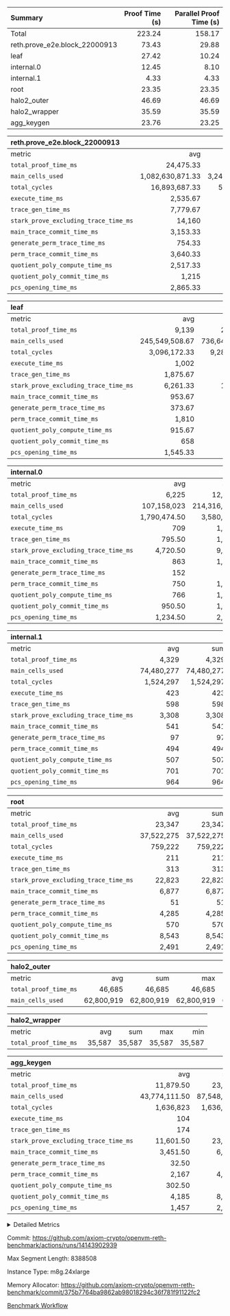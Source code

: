 | Summary | Proof Time (s) | Parallel Proof Time (s) |
|:---|---:|---:|
| Total |  223.24 |  158.17 |
| reth.prove_e2e.block_22000913 |  73.43 |  29.88 |
| leaf |  27.42 |  10.24 |
| internal.0 |  12.45 |  8.10 |
| internal.1 |  4.33 |  4.33 |
| root |  23.35 |  23.35 |
| halo2_outer |  46.69 |  46.69 |
| halo2_wrapper |  35.59 |  35.59 |
| agg_keygen |  23.76 |  23.25 |


| reth.prove_e2e.block_22000913 |||||
|:---|---:|---:|---:|---:|
|metric|avg|sum|max|min|
| `total_proof_time_ms ` |  24,475.33 |  73,426 |  29,882 |  15,229 |
| `main_cells_used     ` |  1,082,630,871.33 |  3,247,892,614 |  1,398,522,317 |  779,447,180 |
| `total_cycles        ` |  16,893,687.33 |  50,681,062 |  22,805,194 |  7,170,262 |
| `execute_time_ms     ` |  2,535.67 |  7,607 |  3,604 |  1,039 |
| `trace_gen_time_ms   ` |  7,779.67 |  23,339 |  9,655 |  4,166 |
| `stark_prove_excluding_trace_time_ms` |  14,160 |  42,480 |  17,400 |  10,024 |
| `main_trace_commit_time_ms` |  3,153.33 |  9,460 |  4,079 |  2,503 |
| `generate_perm_trace_time_ms` |  754.33 |  2,263 |  903 |  469 |
| `perm_trace_commit_time_ms` |  3,640.33 |  10,921 |  4,569 |  2,288 |
| `quotient_poly_compute_time_ms` |  2,517.33 |  7,552 |  3,117 |  2,037 |
| `quotient_poly_commit_time_ms` |  1,215 |  3,645 |  1,424 |  803 |
| `pcs_opening_time_ms ` |  2,865.33 |  8,596 |  3,392 |  1,912 |

| leaf |||||
|:---|---:|---:|---:|---:|
|metric|avg|sum|max|min|
| `total_proof_time_ms ` |  9,139 |  27,417 |  10,240 |  7,215 |
| `main_cells_used     ` |  245,549,508.67 |  736,648,526 |  278,242,849 |  192,552,340 |
| `total_cycles        ` |  3,096,172.33 |  9,288,517 |  3,458,797 |  2,560,940 |
| `execute_time_ms     ` |  1,002 |  3,006 |  1,107 |  830 |
| `trace_gen_time_ms   ` |  1,875.67 |  5,627 |  2,081 |  1,537 |
| `stark_prove_excluding_trace_time_ms` |  6,261.33 |  18,784 |  7,052 |  4,848 |
| `main_trace_commit_time_ms` |  953.67 |  2,861 |  1,067 |  755 |
| `generate_perm_trace_time_ms` |  373.67 |  1,121 |  410 |  314 |
| `perm_trace_commit_time_ms` |  1,810 |  5,430 |  2,044 |  1,372 |
| `quotient_poly_compute_time_ms` |  915.67 |  2,747 |  1,020 |  718 |
| `quotient_poly_commit_time_ms` |  658 |  1,974 |  736 |  508 |
| `pcs_opening_time_ms ` |  1,545.33 |  4,636 |  1,769 |  1,177 |

| internal.0 |||||
|:---|---:|---:|---:|---:|
|metric|avg|sum|max|min|
| `total_proof_time_ms ` |  6,225 |  12,450 |  8,104 |  4,346 |
| `main_cells_used     ` |  107,158,023 |  214,316,046 |  143,363,363 |  70,952,683 |
| `total_cycles        ` |  1,790,474.50 |  3,580,949 |  2,397,788 |  1,183,161 |
| `execute_time_ms     ` |  709 |  1,418 |  954 |  464 |
| `trace_gen_time_ms   ` |  795.50 |  1,591 |  1,036 |  555 |
| `stark_prove_excluding_trace_time_ms` |  4,720.50 |  9,441 |  6,114 |  3,327 |
| `main_trace_commit_time_ms` |  863 |  1,726 |  1,188 |  538 |
| `generate_perm_trace_time_ms` |  152 |  304 |  206 |  98 |
| `perm_trace_commit_time_ms` |  750 |  1,500 |  989 |  511 |
| `quotient_poly_compute_time_ms` |  766 |  1,532 |  1,016 |  516 |
| `quotient_poly_commit_time_ms` |  950.50 |  1,901 |  1,168 |  733 |
| `pcs_opening_time_ms ` |  1,234.50 |  2,469 |  1,543 |  926 |

| internal.1 |||||
|:---|---:|---:|---:|---:|
|metric|avg|sum|max|min|
| `total_proof_time_ms ` |  4,329 |  4,329 |  4,329 |  4,329 |
| `main_cells_used     ` |  74,480,277 |  74,480,277 |  74,480,277 |  74,480,277 |
| `total_cycles        ` |  1,524,297 |  1,524,297 |  1,524,297 |  1,524,297 |
| `execute_time_ms     ` |  423 |  423 |  423 |  423 |
| `trace_gen_time_ms   ` |  598 |  598 |  598 |  598 |
| `stark_prove_excluding_trace_time_ms` |  3,308 |  3,308 |  3,308 |  3,308 |
| `main_trace_commit_time_ms` |  541 |  541 |  541 |  541 |
| `generate_perm_trace_time_ms` |  97 |  97 |  97 |  97 |
| `perm_trace_commit_time_ms` |  494 |  494 |  494 |  494 |
| `quotient_poly_compute_time_ms` |  507 |  507 |  507 |  507 |
| `quotient_poly_commit_time_ms` |  701 |  701 |  701 |  701 |
| `pcs_opening_time_ms ` |  964 |  964 |  964 |  964 |

| root |||||
|:---|---:|---:|---:|---:|
|metric|avg|sum|max|min|
| `total_proof_time_ms ` |  23,347 |  23,347 |  23,347 |  23,347 |
| `main_cells_used     ` |  37,522,275 |  37,522,275 |  37,522,275 |  37,522,275 |
| `total_cycles        ` |  759,222 |  759,222 |  759,222 |  759,222 |
| `execute_time_ms     ` |  211 |  211 |  211 |  211 |
| `trace_gen_time_ms   ` |  313 |  313 |  313 |  313 |
| `stark_prove_excluding_trace_time_ms` |  22,823 |  22,823 |  22,823 |  22,823 |
| `main_trace_commit_time_ms` |  6,877 |  6,877 |  6,877 |  6,877 |
| `generate_perm_trace_time_ms` |  51 |  51 |  51 |  51 |
| `perm_trace_commit_time_ms` |  4,285 |  4,285 |  4,285 |  4,285 |
| `quotient_poly_compute_time_ms` |  570 |  570 |  570 |  570 |
| `quotient_poly_commit_time_ms` |  8,543 |  8,543 |  8,543 |  8,543 |
| `pcs_opening_time_ms ` |  2,491 |  2,491 |  2,491 |  2,491 |

| halo2_outer |||||
|:---|---:|---:|---:|---:|
|metric|avg|sum|max|min|
| `total_proof_time_ms ` |  46,685 |  46,685 |  46,685 |  46,685 |
| `main_cells_used     ` |  62,800,919 |  62,800,919 |  62,800,919 |  62,800,919 |

| halo2_wrapper |||||
|:---|---:|---:|---:|---:|
|metric|avg|sum|max|min|
| `total_proof_time_ms ` |  35,587 |  35,587 |  35,587 |  35,587 |

| agg_keygen |||||
|:---|---:|---:|---:|---:|
|metric|avg|sum|max|min|
| `total_proof_time_ms ` |  11,879.50 |  23,759 |  23,249 |  510 |
| `main_cells_used     ` |  43,774,111.50 |  87,548,223 |  86,882,307 |  665,916 |
| `total_cycles        ` |  1,636,823 |  1,636,823 |  1,636,823 |  1,636,823 |
| `execute_time_ms     ` |  104 |  208 |  208 |  0 |
| `trace_gen_time_ms   ` |  174 |  348 |  321 |  27 |
| `stark_prove_excluding_trace_time_ms` |  11,601.50 |  23,203 |  22,720 |  483 |
| `main_trace_commit_time_ms` |  3,451.50 |  6,903 |  6,847 |  56 |
| `generate_perm_trace_time_ms` |  32.50 |  65 |  52 |  13 |
| `perm_trace_commit_time_ms` |  2,167 |  4,334 |  4,274 |  60 |
| `quotient_poly_compute_time_ms` |  302.50 |  605 |  573 |  32 |
| `quotient_poly_commit_time_ms` |  4,185 |  8,370 |  8,301 |  69 |
| `pcs_opening_time_ms ` |  1,457 |  2,914 |  2,665 |  249 |



<details>
<summary>Detailed Metrics</summary>

| air_name | block_number | quotient_deg | interactions | constraints |
| --- | --- | --- | --- | --- |
| AccessAdapterAir<16> | 22000913 | 2 | 5 | 12 | 
| AccessAdapterAir<2> | 22000913 | 2 | 5 | 12 | 
| AccessAdapterAir<32> | 22000913 | 2 | 5 | 12 | 
| AccessAdapterAir<4> | 22000913 | 2 | 5 | 12 | 
| AccessAdapterAir<8> | 22000913 | 2 | 5 | 12 | 
| BitwiseOperationLookupAir<8> | 22000913 | 2 | 2 | 4 | 
| KeccakVmAir | 22000913 | 2 | 321 | 4,513 | 
| MemoryMerkleAir<8> | 22000913 | 2 | 4 | 39 | 
| PersistentBoundaryAir<8> | 22000913 | 2 | 3 | 7 | 
| PhantomAir | 22000913 | 2 | 3 | 5 | 
| Poseidon2PeripheryAir<BabyBearParameters>, 1> | 22000913 | 2 | 1 | 286 | 
| ProgramAir | 22000913 | 1 | 1 | 4 | 
| RangeTupleCheckerAir<2> | 22000913 | 1 | 1 | 4 | 
| Rv32HintStoreAir | 22000913 | 2 | 18 | 28 | 
| Sha256VmAir | 22000913 | 2 | 50 | 663 | 
| VariableRangeCheckerAir | 22000913 | 1 | 1 | 4 | 
| VmAirWrapper<Rv32BaseAluAdapterAir, BaseAluCoreAir<4, 8> | 22000913 | 2 | 20 | 37 | 
| VmAirWrapper<Rv32BaseAluAdapterAir, LessThanCoreAir<4, 8> | 22000913 | 2 | 18 | 40 | 
| VmAirWrapper<Rv32BaseAluAdapterAir, ShiftCoreAir<4, 8> | 22000913 | 2 | 24 | 91 | 
| VmAirWrapper<Rv32BranchAdapterAir, BranchEqualCoreAir<4> | 22000913 | 2 | 11 | 20 | 
| VmAirWrapper<Rv32BranchAdapterAir, BranchLessThanCoreAir<4, 8> | 22000913 | 2 | 13 | 35 | 
| VmAirWrapper<Rv32CondRdWriteAdapterAir, Rv32JalLuiCoreAir> | 22000913 | 2 | 10 | 18 | 
| VmAirWrapper<Rv32HeapAdapterAir<2, 32, 32>, BaseAluCoreAir<32, 8> | 22000913 | 2 | 61 | 126 | 
| VmAirWrapper<Rv32HeapAdapterAir<2, 32, 32>, LessThanCoreAir<32, 8> | 22000913 | 2 | 31 | 129 | 
| VmAirWrapper<Rv32HeapAdapterAir<2, 32, 32>, MultiplicationCoreAir<32, 8> | 22000913 | 2 | 61 | 57 | 
| VmAirWrapper<Rv32HeapAdapterAir<2, 32, 32>, ShiftCoreAir<32, 8> | 22000913 | 2 | 79 | 2,161 | 
| VmAirWrapper<Rv32HeapBranchAdapterAir<2, 32>, BranchEqualCoreAir<32> | 22000913 | 2 | 20 | 55 | 
| VmAirWrapper<Rv32HeapBranchAdapterAir<2, 32>, BranchLessThanCoreAir<32, 8> | 22000913 | 2 | 22 | 126 | 
| VmAirWrapper<Rv32IsEqualModAdapterAir<2, 1, 32, 32>, ModularIsEqualCoreAir<32, 4, 8> | 22000913 | 2 | 25 | 225 | 
| VmAirWrapper<Rv32IsEqualModAdapterAir<2, 3, 16, 48>, ModularIsEqualCoreAir<48, 4, 8> | 22000913 | 2 | 41 | 333 | 
| VmAirWrapper<Rv32JalrAdapterAir, Rv32JalrCoreAir> | 22000913 | 2 | 16 | 20 | 
| VmAirWrapper<Rv32LoadStoreAdapterAir, LoadSignExtendCoreAir<4, 8> | 22000913 | 2 | 18 | 33 | 
| VmAirWrapper<Rv32LoadStoreAdapterAir, LoadStoreCoreAir<4> | 22000913 | 2 | 17 | 40 | 
| VmAirWrapper<Rv32MultAdapterAir, DivRemCoreAir<4, 8> | 22000913 | 2 | 25 | 84 | 
| VmAirWrapper<Rv32MultAdapterAir, MulHCoreAir<4, 8> | 22000913 | 2 | 24 | 31 | 
| VmAirWrapper<Rv32MultAdapterAir, MultiplicationCoreAir<4, 8> | 22000913 | 2 | 19 | 19 | 
| VmAirWrapper<Rv32RdWriteAdapterAir, Rv32AuipcCoreAir> | 22000913 | 2 | 12 | 14 | 
| VmAirWrapper<Rv32VecHeapAdapterAir<1, 2, 2, 32, 32>, FieldExpressionCoreAir> | 22000913 | 2 | 415 | 480 | 
| VmAirWrapper<Rv32VecHeapAdapterAir<1, 6, 6, 16, 16>, FieldExpressionCoreAir> | 22000913 | 2 | 832 | 921 | 
| VmAirWrapper<Rv32VecHeapAdapterAir<2, 1, 1, 32, 32>, FieldExpressionCoreAir> | 22000913 | 2 | 158 | 190 | 
| VmAirWrapper<Rv32VecHeapAdapterAir<2, 2, 2, 32, 32>, FieldExpressionCoreAir> | 22000913 | 2 | 428 | 457 | 
| VmAirWrapper<Rv32VecHeapAdapterAir<2, 3, 3, 16, 16>, FieldExpressionCoreAir> | 22000913 | 2 | 246 | 288 | 
| VmAirWrapper<Rv32VecHeapAdapterAir<2, 6, 6, 16, 16>, FieldExpressionCoreAir> | 22000913 | 2 | 668 | 701 | 
| VmConnectorAir | 22000913 | 2 | 5 | 11 | 

| block_number | execute_time_ms |
| --- | --- |
| 22000913 | 211 | 

| group | air_name | block_number | rows | quotient_deg | prep_cols | perm_cols | main_cols | interactions | constraints | cells |
| --- | --- | --- | --- | --- | --- | --- | --- | --- | --- | --- |
| agg_keygen | AccessAdapterAir<16> | 22000913 |  | 2 |  |  |  | 5 | 12 |  | 
| agg_keygen | AccessAdapterAir<2> | 22000913 | 524,288 | 8 |  | 16 | 11 | 5 | 12 | 14,155,776 | 
| agg_keygen | AccessAdapterAir<32> | 22000913 |  | 2 |  |  |  | 5 | 12 |  | 
| agg_keygen | AccessAdapterAir<4> | 22000913 | 262,144 | 8 |  | 16 | 13 | 5 | 12 | 7,602,176 | 
| agg_keygen | AccessAdapterAir<8> | 22000913 | 8,192 | 8 |  | 16 | 17 | 5 | 12 | 270,336 | 
| agg_keygen | BitwiseOperationLookupAir<8> | 22000913 |  | 2 |  |  |  | 2 | 4 |  | 
| agg_keygen | FriReducedOpeningAir | 22000913 | 524,288 | 8 |  | 84 | 27 | 39 | 71 | 58,195,968 | 
| agg_keygen | JalRangeCheckAir | 22000913 | 65,536 | 8 |  | 28 | 12 | 9 | 14 | 2,621,440 | 
| agg_keygen | MemoryMerkleAir<8> | 22000913 |  | 2 |  |  |  | 4 | 39 |  | 
| agg_keygen | NativePoseidon2Air<BabyBearParameters>, 1> | 22000913 | 65,536 | 8 |  | 312 | 398 | 136 | 572 | 46,530,560 | 
| agg_keygen | PersistentBoundaryAir<8> | 22000913 |  | 2 |  |  |  | 3 | 7 |  | 
| agg_keygen | PhantomAir | 22000913 | 32,768 | 4 |  | 12 | 6 | 3 | 5 | 589,824 | 
| agg_keygen | Poseidon2PeripheryAir<BabyBearParameters>, 1> | 22000913 |  | 2 |  |  |  | 1 | 286 |  | 
| agg_keygen | ProgramAir | 22000913 | 131,072 | 1 |  | 8 | 10 | 1 | 4 | 2,359,296 | 
| agg_keygen | RangeTupleCheckerAir<2> | 22000913 |  | 1 |  |  |  | 1 | 4 |  | 
| agg_keygen | Rv32HintStoreAir | 22000913 |  | 2 |  |  |  | 18 | 28 |  | 
| agg_keygen | VariableRangeCheckerAir | 22000913 | 262,144 | 1 | 2 | 8 | 1 | 1 | 4 | 2,359,296 | 
| agg_keygen | VmAirWrapper<AluNativeAdapterAir, FieldArithmeticCoreAir> | 22000913 | 1,048,576 | 8 |  | 36 | 29 | 15 | 27 | 68,157,440 | 
| agg_keygen | VmAirWrapper<BranchNativeAdapterAir, BranchEqualCoreAir<1> | 22000913 | 262,144 | 8 |  | 28 | 23 | 11 | 25 | 13,369,344 | 
| agg_keygen | VmAirWrapper<NativeAdapterAir<2, 0>, PublicValuesCoreAir> | 22000913 | 64 | 8 |  | 28 | 27 | 11 | 30 | 3,520 | 
| agg_keygen | VmAirWrapper<NativeLoadStoreAdapterAir<1>, NativeLoadStoreCoreAir<1> | 22000913 | 524,288 | 8 |  | 40 | 21 | 15 | 20 | 31,981,568 | 
| agg_keygen | VmAirWrapper<NativeLoadStoreAdapterAir<4>, NativeLoadStoreCoreAir<4> | 22000913 | 131,072 | 8 |  | 40 | 27 | 15 | 20 | 8,781,824 | 
| agg_keygen | VmAirWrapper<NativeVectorizedAdapterAir<4>, FieldExtensionCoreAir> | 22000913 | 131,072 | 8 |  | 36 | 38 | 15 | 27 | 9,699,328 | 
| agg_keygen | VmAirWrapper<Rv32BaseAluAdapterAir, BaseAluCoreAir<4, 8> | 22000913 |  | 2 |  |  |  | 20 | 37 |  | 
| agg_keygen | VmAirWrapper<Rv32BaseAluAdapterAir, LessThanCoreAir<4, 8> | 22000913 |  | 2 |  |  |  | 18 | 40 |  | 
| agg_keygen | VmAirWrapper<Rv32BaseAluAdapterAir, ShiftCoreAir<4, 8> | 22000913 |  | 2 |  |  |  | 24 | 91 |  | 
| agg_keygen | VmAirWrapper<Rv32BranchAdapterAir, BranchEqualCoreAir<4> | 22000913 |  | 2 |  |  |  | 11 | 20 |  | 
| agg_keygen | VmAirWrapper<Rv32BranchAdapterAir, BranchLessThanCoreAir<4, 8> | 22000913 |  | 2 |  |  |  | 13 | 35 |  | 
| agg_keygen | VmAirWrapper<Rv32CondRdWriteAdapterAir, Rv32JalLuiCoreAir> | 22000913 |  | 2 |  |  |  | 10 | 18 |  | 
| agg_keygen | VmAirWrapper<Rv32JalrAdapterAir, Rv32JalrCoreAir> | 22000913 |  | 2 |  |  |  | 16 | 20 |  | 
| agg_keygen | VmAirWrapper<Rv32LoadStoreAdapterAir, LoadSignExtendCoreAir<4, 8> | 22000913 |  | 2 |  |  |  | 18 | 33 |  | 
| agg_keygen | VmAirWrapper<Rv32LoadStoreAdapterAir, LoadStoreCoreAir<4> | 22000913 |  | 2 |  |  |  | 17 | 40 |  | 
| agg_keygen | VmAirWrapper<Rv32MultAdapterAir, DivRemCoreAir<4, 8> | 22000913 |  | 2 |  |  |  | 25 | 84 |  | 
| agg_keygen | VmAirWrapper<Rv32MultAdapterAir, MulHCoreAir<4, 8> | 22000913 |  | 2 |  |  |  | 24 | 31 |  | 
| agg_keygen | VmAirWrapper<Rv32MultAdapterAir, MultiplicationCoreAir<4, 8> | 22000913 |  | 2 |  |  |  | 19 | 19 |  | 
| agg_keygen | VmAirWrapper<Rv32RdWriteAdapterAir, Rv32AuipcCoreAir> | 22000913 |  | 2 |  |  |  | 12 | 14 |  | 
| agg_keygen | VmConnectorAir | 22000913 | 2 | 8 | 1 | 16 | 5 | 5 | 11 | 42 | 
| agg_keygen | VolatileBoundaryAir | 22000913 | 131,072 | 8 |  | 20 | 12 | 7 | 19 | 4,194,304 | 

| group | air_name | block_number | idx | rows | prep_cols | perm_cols | main_cols | cells |
| --- | --- | --- | --- | --- | --- | --- | --- | --- |
| internal.0 | AccessAdapterAir<2> | 22000913 | 0 | 1,048,576 |  | 12 | 11 | 24,117,248 | 
| internal.0 | AccessAdapterAir<2> | 22000913 | 1 | 524,288 |  | 12 | 11 | 12,058,624 | 
| internal.0 | AccessAdapterAir<4> | 22000913 | 0 | 262,144 |  | 12 | 13 | 6,553,600 | 
| internal.0 | AccessAdapterAir<4> | 22000913 | 1 | 262,144 |  | 12 | 13 | 6,553,600 | 
| internal.0 | AccessAdapterAir<8> | 22000913 | 0 | 8,192 |  | 12 | 17 | 237,568 | 
| internal.0 | AccessAdapterAir<8> | 22000913 | 1 | 4,096 |  | 12 | 17 | 118,784 | 
| internal.0 | FriReducedOpeningAir | 22000913 | 0 | 1,048,576 |  | 44 | 27 | 74,448,896 | 
| internal.0 | FriReducedOpeningAir | 22000913 | 1 | 524,288 |  | 44 | 27 | 37,224,448 | 
| internal.0 | JalRangeCheckAir | 22000913 | 0 | 131,072 |  | 16 | 12 | 3,670,016 | 
| internal.0 | JalRangeCheckAir | 22000913 | 1 | 65,536 |  | 16 | 12 | 1,835,008 | 
| internal.0 | NativePoseidon2Air<BabyBearParameters>, 1> | 22000913 | 0 | 262,144 |  | 160 | 398 | 146,276,352 | 
| internal.0 | NativePoseidon2Air<BabyBearParameters>, 1> | 22000913 | 1 | 65,536 |  | 160 | 398 | 36,569,088 | 
| internal.0 | PhantomAir | 22000913 | 0 | 65,536 |  | 8 | 6 | 917,504 | 
| internal.0 | PhantomAir | 22000913 | 1 | 16,384 |  | 8 | 6 | 229,376 | 
| internal.0 | ProgramAir | 22000913 | 0 | 131,072 |  | 8 | 10 | 2,359,296 | 
| internal.0 | ProgramAir | 22000913 | 1 | 131,072 |  | 8 | 10 | 2,359,296 | 
| internal.0 | VariableRangeCheckerAir | 22000913 | 0 | 262,144 | 2 | 8 | 1 | 2,359,296 | 
| internal.0 | VariableRangeCheckerAir | 22000913 | 1 | 262,144 | 2 | 8 | 1 | 2,359,296 | 
| internal.0 | VmAirWrapper<AluNativeAdapterAir, FieldArithmeticCoreAir> | 22000913 | 0 | 2,097,152 |  | 20 | 29 | 102,760,448 | 
| internal.0 | VmAirWrapper<AluNativeAdapterAir, FieldArithmeticCoreAir> | 22000913 | 1 | 1,048,576 |  | 20 | 29 | 51,380,224 | 
| internal.0 | VmAirWrapper<BranchNativeAdapterAir, BranchEqualCoreAir<1> | 22000913 | 0 | 262,144 |  | 16 | 23 | 10,223,616 | 
| internal.0 | VmAirWrapper<BranchNativeAdapterAir, BranchEqualCoreAir<1> | 22000913 | 1 | 131,072 |  | 16 | 23 | 5,111,808 | 
| internal.0 | VmAirWrapper<NativeAdapterAir<2, 0>, PublicValuesCoreAir> | 22000913 | 0 | 64 |  | 16 | 23 | 2,496 | 
| internal.0 | VmAirWrapper<NativeAdapterAir<2, 0>, PublicValuesCoreAir> | 22000913 | 1 | 64 |  | 16 | 23 | 2,496 | 
| internal.0 | VmAirWrapper<NativeLoadStoreAdapterAir<1>, NativeLoadStoreCoreAir<1> | 22000913 | 0 | 524,288 |  | 24 | 21 | 23,592,960 | 
| internal.0 | VmAirWrapper<NativeLoadStoreAdapterAir<1>, NativeLoadStoreCoreAir<1> | 22000913 | 1 | 262,144 |  | 24 | 21 | 11,796,480 | 
| internal.0 | VmAirWrapper<NativeLoadStoreAdapterAir<4>, NativeLoadStoreCoreAir<4> | 22000913 | 0 | 262,144 |  | 24 | 27 | 13,369,344 | 
| internal.0 | VmAirWrapper<NativeLoadStoreAdapterAir<4>, NativeLoadStoreCoreAir<4> | 22000913 | 1 | 131,072 |  | 24 | 27 | 6,684,672 | 
| internal.0 | VmAirWrapper<NativeVectorizedAdapterAir<4>, FieldExtensionCoreAir> | 22000913 | 0 | 262,144 |  | 20 | 38 | 15,204,352 | 
| internal.0 | VmAirWrapper<NativeVectorizedAdapterAir<4>, FieldExtensionCoreAir> | 22000913 | 1 | 131,072 |  | 20 | 38 | 7,602,176 | 
| internal.0 | VmConnectorAir | 22000913 | 0 | 2 | 1 | 12 | 5 | 34 | 
| internal.0 | VmConnectorAir | 22000913 | 1 | 2 | 1 | 12 | 5 | 34 | 
| internal.0 | VolatileBoundaryAir | 22000913 | 0 | 262,144 |  | 12 | 12 | 6,291,456 | 
| internal.0 | VolatileBoundaryAir | 22000913 | 1 | 262,144 |  | 12 | 12 | 6,291,456 | 
| internal.1 | AccessAdapterAir<2> | 22000913 | 2 | 524,288 |  | 12 | 11 | 12,058,624 | 
| internal.1 | AccessAdapterAir<4> | 22000913 | 2 | 262,144 |  | 12 | 13 | 6,553,600 | 
| internal.1 | AccessAdapterAir<8> | 22000913 | 2 | 8,192 |  | 12 | 17 | 237,568 | 
| internal.1 | FriReducedOpeningAir | 22000913 | 2 | 262,144 |  | 44 | 27 | 18,612,224 | 
| internal.1 | JalRangeCheckAir | 22000913 | 2 | 65,536 |  | 16 | 12 | 1,835,008 | 
| internal.1 | NativePoseidon2Air<BabyBearParameters>, 1> | 22000913 | 2 | 65,536 |  | 160 | 398 | 36,569,088 | 
| internal.1 | PhantomAir | 22000913 | 2 | 16,384 |  | 8 | 6 | 229,376 | 
| internal.1 | ProgramAir | 22000913 | 2 | 131,072 |  | 8 | 10 | 2,359,296 | 
| internal.1 | VariableRangeCheckerAir | 22000913 | 2 | 262,144 | 2 | 8 | 1 | 2,359,296 | 
| internal.1 | VmAirWrapper<AluNativeAdapterAir, FieldArithmeticCoreAir> | 22000913 | 2 | 1,048,576 |  | 20 | 29 | 51,380,224 | 
| internal.1 | VmAirWrapper<BranchNativeAdapterAir, BranchEqualCoreAir<1> | 22000913 | 2 | 262,144 |  | 16 | 23 | 10,223,616 | 
| internal.1 | VmAirWrapper<NativeAdapterAir<2, 0>, PublicValuesCoreAir> | 22000913 | 2 | 64 |  | 16 | 23 | 2,496 | 
| internal.1 | VmAirWrapper<NativeLoadStoreAdapterAir<1>, NativeLoadStoreCoreAir<1> | 22000913 | 2 | 524,288 |  | 24 | 21 | 23,592,960 | 
| internal.1 | VmAirWrapper<NativeLoadStoreAdapterAir<4>, NativeLoadStoreCoreAir<4> | 22000913 | 2 | 131,072 |  | 24 | 27 | 6,684,672 | 
| internal.1 | VmAirWrapper<NativeVectorizedAdapterAir<4>, FieldExtensionCoreAir> | 22000913 | 2 | 131,072 |  | 20 | 38 | 7,602,176 | 
| internal.1 | VmConnectorAir | 22000913 | 2 | 2 | 1 | 12 | 5 | 34 | 
| internal.1 | VolatileBoundaryAir | 22000913 | 2 | 262,144 |  | 12 | 12 | 6,291,456 | 
| leaf | AccessAdapterAir<2> | 22000913 | 0 | 2,097,152 |  | 16 | 11 | 56,623,104 | 
| leaf | AccessAdapterAir<2> | 22000913 | 1 | 2,097,152 |  | 16 | 11 | 56,623,104 | 
| leaf | AccessAdapterAir<2> | 22000913 | 2 | 1,048,576 |  | 16 | 11 | 28,311,552 | 
| leaf | AccessAdapterAir<4> | 22000913 | 0 | 1,048,576 |  | 16 | 13 | 30,408,704 | 
| leaf | AccessAdapterAir<4> | 22000913 | 1 | 1,048,576 |  | 16 | 13 | 30,408,704 | 
| leaf | AccessAdapterAir<4> | 22000913 | 2 | 524,288 |  | 16 | 13 | 15,204,352 | 
| leaf | AccessAdapterAir<8> | 22000913 | 0 | 32,768 |  | 16 | 17 | 1,081,344 | 
| leaf | AccessAdapterAir<8> | 22000913 | 1 | 32,768 |  | 16 | 17 | 1,081,344 | 
| leaf | AccessAdapterAir<8> | 22000913 | 2 | 16,384 |  | 16 | 17 | 540,672 | 
| leaf | FriReducedOpeningAir | 22000913 | 0 | 4,194,304 |  | 84 | 27 | 465,567,744 | 
| leaf | FriReducedOpeningAir | 22000913 | 1 | 4,194,304 |  | 84 | 27 | 465,567,744 | 
| leaf | FriReducedOpeningAir | 22000913 | 2 | 2,097,152 |  | 84 | 27 | 232,783,872 | 
| leaf | JalRangeCheckAir | 22000913 | 0 | 65,536 |  | 28 | 12 | 2,621,440 | 
| leaf | JalRangeCheckAir | 22000913 | 1 | 65,536 |  | 28 | 12 | 2,621,440 | 
| leaf | JalRangeCheckAir | 22000913 | 2 | 65,536 |  | 28 | 12 | 2,621,440 | 
| leaf | NativePoseidon2Air<BabyBearParameters>, 1> | 22000913 | 0 | 262,144 |  | 312 | 398 | 186,122,240 | 
| leaf | NativePoseidon2Air<BabyBearParameters>, 1> | 22000913 | 1 | 262,144 |  | 312 | 398 | 186,122,240 | 
| leaf | NativePoseidon2Air<BabyBearParameters>, 1> | 22000913 | 2 | 262,144 |  | 312 | 398 | 186,122,240 | 
| leaf | PhantomAir | 22000913 | 0 | 32,768 |  | 12 | 6 | 589,824 | 
| leaf | PhantomAir | 22000913 | 1 | 32,768 |  | 12 | 6 | 589,824 | 
| leaf | PhantomAir | 22000913 | 2 | 32,768 |  | 12 | 6 | 589,824 | 
| leaf | ProgramAir | 22000913 | 0 | 2,097,152 |  | 8 | 10 | 37,748,736 | 
| leaf | ProgramAir | 22000913 | 1 | 2,097,152 |  | 8 | 10 | 37,748,736 | 
| leaf | ProgramAir | 22000913 | 2 | 2,097,152 |  | 8 | 10 | 37,748,736 | 
| leaf | VariableRangeCheckerAir | 22000913 | 0 | 262,144 | 2 | 8 | 1 | 2,359,296 | 
| leaf | VariableRangeCheckerAir | 22000913 | 1 | 262,144 | 2 | 8 | 1 | 2,359,296 | 
| leaf | VariableRangeCheckerAir | 22000913 | 2 | 262,144 | 2 | 8 | 1 | 2,359,296 | 
| leaf | VmAirWrapper<AluNativeAdapterAir, FieldArithmeticCoreAir> | 22000913 | 0 | 2,097,152 |  | 36 | 29 | 136,314,880 | 
| leaf | VmAirWrapper<AluNativeAdapterAir, FieldArithmeticCoreAir> | 22000913 | 1 | 2,097,152 |  | 36 | 29 | 136,314,880 | 
| leaf | VmAirWrapper<AluNativeAdapterAir, FieldArithmeticCoreAir> | 22000913 | 2 | 2,097,152 |  | 36 | 29 | 136,314,880 | 
| leaf | VmAirWrapper<BranchNativeAdapterAir, BranchEqualCoreAir<1> | 22000913 | 0 | 524,288 |  | 28 | 23 | 26,738,688 | 
| leaf | VmAirWrapper<BranchNativeAdapterAir, BranchEqualCoreAir<1> | 22000913 | 1 | 524,288 |  | 28 | 23 | 26,738,688 | 
| leaf | VmAirWrapper<BranchNativeAdapterAir, BranchEqualCoreAir<1> | 22000913 | 2 | 524,288 |  | 28 | 23 | 26,738,688 | 
| leaf | VmAirWrapper<NativeAdapterAir<2, 0>, PublicValuesCoreAir> | 22000913 | 0 | 64 |  | 28 | 27 | 3,520 | 
| leaf | VmAirWrapper<NativeAdapterAir<2, 0>, PublicValuesCoreAir> | 22000913 | 1 | 64 |  | 28 | 27 | 3,520 | 
| leaf | VmAirWrapper<NativeAdapterAir<2, 0>, PublicValuesCoreAir> | 22000913 | 2 | 64 |  | 28 | 27 | 3,520 | 
| leaf | VmAirWrapper<NativeLoadStoreAdapterAir<1>, NativeLoadStoreCoreAir<1> | 22000913 | 0 | 1,048,576 |  | 40 | 21 | 63,963,136 | 
| leaf | VmAirWrapper<NativeLoadStoreAdapterAir<1>, NativeLoadStoreCoreAir<1> | 22000913 | 1 | 1,048,576 |  | 40 | 21 | 63,963,136 | 
| leaf | VmAirWrapper<NativeLoadStoreAdapterAir<1>, NativeLoadStoreCoreAir<1> | 22000913 | 2 | 1,048,576 |  | 40 | 21 | 63,963,136 | 
| leaf | VmAirWrapper<NativeLoadStoreAdapterAir<4>, NativeLoadStoreCoreAir<4> | 22000913 | 0 | 262,144 |  | 40 | 27 | 17,563,648 | 
| leaf | VmAirWrapper<NativeLoadStoreAdapterAir<4>, NativeLoadStoreCoreAir<4> | 22000913 | 1 | 262,144 |  | 40 | 27 | 17,563,648 | 
| leaf | VmAirWrapper<NativeLoadStoreAdapterAir<4>, NativeLoadStoreCoreAir<4> | 22000913 | 2 | 131,072 |  | 40 | 27 | 8,781,824 | 
| leaf | VmAirWrapper<NativeVectorizedAdapterAir<4>, FieldExtensionCoreAir> | 22000913 | 0 | 262,144 |  | 36 | 38 | 19,398,656 | 
| leaf | VmAirWrapper<NativeVectorizedAdapterAir<4>, FieldExtensionCoreAir> | 22000913 | 1 | 524,288 |  | 36 | 38 | 38,797,312 | 
| leaf | VmAirWrapper<NativeVectorizedAdapterAir<4>, FieldExtensionCoreAir> | 22000913 | 2 | 262,144 |  | 36 | 38 | 19,398,656 | 
| leaf | VmConnectorAir | 22000913 | 0 | 2 | 1 | 16 | 5 | 42 | 
| leaf | VmConnectorAir | 22000913 | 1 | 2 | 1 | 16 | 5 | 42 | 
| leaf | VmConnectorAir | 22000913 | 2 | 2 | 1 | 16 | 5 | 42 | 
| leaf | VolatileBoundaryAir | 22000913 | 0 | 1,048,576 |  | 20 | 12 | 33,554,432 | 
| leaf | VolatileBoundaryAir | 22000913 | 1 | 1,048,576 |  | 20 | 12 | 33,554,432 | 
| leaf | VolatileBoundaryAir | 22000913 | 2 | 524,288 |  | 20 | 12 | 16,777,216 | 
| root | AccessAdapterAir<2> | 22000913 | 0 | 262,144 |  | 8 | 11 | 4,980,736 | 
| root | AccessAdapterAir<4> | 22000913 | 0 | 131,072 |  | 8 | 13 | 2,752,512 | 
| root | AccessAdapterAir<8> | 22000913 | 0 | 4,096 |  | 8 | 17 | 102,400 | 
| root | FriReducedOpeningAir | 22000913 | 0 | 131,072 |  | 24 | 27 | 6,684,672 | 
| root | JalRangeCheckAir | 22000913 | 0 | 32,768 |  | 12 | 12 | 786,432 | 
| root | NativePoseidon2Air<BabyBearParameters>, 1> | 22000913 | 0 | 32,768 |  | 84 | 398 | 15,794,176 | 
| root | PhantomAir | 22000913 | 0 | 8,192 |  | 8 | 6 | 114,688 | 
| root | ProgramAir | 22000913 | 0 | 131,072 |  | 8 | 10 | 2,359,296 | 
| root | VariableRangeCheckerAir | 22000913 | 0 | 262,144 | 2 | 8 | 1 | 2,359,296 | 
| root | VmAirWrapper<AluNativeAdapterAir, FieldArithmeticCoreAir> | 22000913 | 0 | 524,288 |  | 12 | 29 | 21,495,808 | 
| root | VmAirWrapper<BranchNativeAdapterAir, BranchEqualCoreAir<1> | 22000913 | 0 | 131,072 |  | 12 | 23 | 4,587,520 | 
| root | VmAirWrapper<NativeAdapterAir<2, 0>, PublicValuesCoreAir> | 22000913 | 0 | 64 |  | 12 | 22 | 2,176 | 
| root | VmAirWrapper<NativeLoadStoreAdapterAir<1>, NativeLoadStoreCoreAir<1> | 22000913 | 0 | 262,144 |  | 16 | 21 | 9,699,328 | 
| root | VmAirWrapper<NativeLoadStoreAdapterAir<4>, NativeLoadStoreCoreAir<4> | 22000913 | 0 | 65,536 |  | 16 | 27 | 2,818,048 | 
| root | VmAirWrapper<NativeVectorizedAdapterAir<4>, FieldExtensionCoreAir> | 22000913 | 0 | 65,536 |  | 12 | 38 | 3,276,800 | 
| root | VmConnectorAir | 22000913 | 0 | 2 | 1 | 8 | 5 | 26 | 
| root | VolatileBoundaryAir | 22000913 | 0 | 131,072 |  | 8 | 12 | 2,621,440 | 

| group | air_name | block_number | segment | rows | prep_cols | perm_cols | main_cols | cells |
| --- | --- | --- | --- | --- | --- | --- | --- | --- |
| agg_keygen | AccessAdapterAir<16> | 22000913 | 0 | 1 |  | 16 | 25 | 41 | 
| agg_keygen | AccessAdapterAir<2> | 22000913 | 0 | 1 |  | 16 | 11 | 27 | 
| agg_keygen | AccessAdapterAir<32> | 22000913 | 0 | 1 |  | 16 | 41 | 57 | 
| agg_keygen | AccessAdapterAir<4> | 22000913 | 0 | 1 |  | 16 | 13 | 29 | 
| agg_keygen | AccessAdapterAir<8> | 22000913 | 0 | 1 |  | 16 | 17 | 33 | 
| agg_keygen | BitwiseOperationLookupAir<8> | 22000913 | 0 | 65,536 | 3 | 8 | 2 | 655,360 | 
| agg_keygen | MemoryMerkleAir<8> | 22000913 | 0 | 64 |  | 16 | 32 | 3,072 | 
| agg_keygen | PersistentBoundaryAir<8> | 22000913 | 0 | 1 |  | 12 | 20 | 32 | 
| agg_keygen | PhantomAir | 22000913 | 0 | 1 |  | 12 | 6 | 18 | 
| agg_keygen | Poseidon2PeripheryAir<BabyBearParameters>, 1> | 22000913 | 0 | 32 |  | 8 | 300 | 9,856 | 
| agg_keygen | ProgramAir | 22000913 | 0 | 1 |  | 8 | 10 | 18 | 
| agg_keygen | RangeTupleCheckerAir<2> | 22000913 | 0 | 524,288 | 2 | 8 | 1 | 4,718,592 | 
| agg_keygen | Rv32HintStoreAir | 22000913 | 0 | 1 |  | 44 | 32 | 76 | 
| agg_keygen | VariableRangeCheckerAir | 22000913 | 0 | 262,144 | 2 | 8 | 1 | 2,359,296 | 
| agg_keygen | VmAirWrapper<Rv32BaseAluAdapterAir, BaseAluCoreAir<4, 8> | 22000913 | 0 | 1 |  | 52 | 36 | 88 | 
| agg_keygen | VmAirWrapper<Rv32BaseAluAdapterAir, LessThanCoreAir<4, 8> | 22000913 | 0 | 1 |  | 40 | 37 | 77 | 
| agg_keygen | VmAirWrapper<Rv32BaseAluAdapterAir, ShiftCoreAir<4, 8> | 22000913 | 0 | 1 |  | 52 | 53 | 105 | 
| agg_keygen | VmAirWrapper<Rv32BranchAdapterAir, BranchEqualCoreAir<4> | 22000913 | 0 | 1 |  | 28 | 26 | 54 | 
| agg_keygen | VmAirWrapper<Rv32BranchAdapterAir, BranchLessThanCoreAir<4, 8> | 22000913 | 0 | 1 |  | 32 | 32 | 64 | 
| agg_keygen | VmAirWrapper<Rv32CondRdWriteAdapterAir, Rv32JalLuiCoreAir> | 22000913 | 0 | 1 |  | 28 | 18 | 46 | 
| agg_keygen | VmAirWrapper<Rv32JalrAdapterAir, Rv32JalrCoreAir> | 22000913 | 0 | 1 |  | 36 | 28 | 64 | 
| agg_keygen | VmAirWrapper<Rv32LoadStoreAdapterAir, LoadSignExtendCoreAir<4, 8> | 22000913 | 0 | 1 |  | 52 | 36 | 88 | 
| agg_keygen | VmAirWrapper<Rv32LoadStoreAdapterAir, LoadStoreCoreAir<4> | 22000913 | 0 | 1 |  | 52 | 41 | 93 | 
| agg_keygen | VmAirWrapper<Rv32MultAdapterAir, DivRemCoreAir<4, 8> | 22000913 | 0 | 1 |  | 72 | 59 | 131 | 
| agg_keygen | VmAirWrapper<Rv32MultAdapterAir, MulHCoreAir<4, 8> | 22000913 | 0 | 1 |  | 72 | 39 | 111 | 
| agg_keygen | VmAirWrapper<Rv32MultAdapterAir, MultiplicationCoreAir<4, 8> | 22000913 | 0 | 1 |  | 52 | 31 | 83 | 
| agg_keygen | VmAirWrapper<Rv32RdWriteAdapterAir, Rv32AuipcCoreAir> | 22000913 | 0 | 1 |  | 28 | 20 | 48 | 
| agg_keygen | VmConnectorAir | 22000913 | 0 | 2 | 1 | 16 | 5 | 42 | 
| reth.prove_e2e.block_22000913 | AccessAdapterAir<16> | 22000913 | 0 | 65,536 |  | 16 | 25 | 2,686,976 | 
| reth.prove_e2e.block_22000913 | AccessAdapterAir<16> | 22000913 | 1 | 524,288 |  | 16 | 25 | 21,495,808 | 
| reth.prove_e2e.block_22000913 | AccessAdapterAir<16> | 22000913 | 2 | 16,384 |  | 16 | 25 | 671,744 | 
| reth.prove_e2e.block_22000913 | AccessAdapterAir<2> | 22000913 | 1 | 512 |  | 16 | 11 | 13,824 | 
| reth.prove_e2e.block_22000913 | AccessAdapterAir<2> | 22000913 | 2 | 131,072 |  | 16 | 11 | 3,538,944 | 
| reth.prove_e2e.block_22000913 | AccessAdapterAir<32> | 22000913 | 0 | 32,768 |  | 16 | 41 | 1,867,776 | 
| reth.prove_e2e.block_22000913 | AccessAdapterAir<32> | 22000913 | 1 | 262,144 |  | 16 | 41 | 14,942,208 | 
| reth.prove_e2e.block_22000913 | AccessAdapterAir<32> | 22000913 | 2 | 8,192 |  | 16 | 41 | 466,944 | 
| reth.prove_e2e.block_22000913 | AccessAdapterAir<4> | 22000913 | 0 | 64 |  | 16 | 13 | 1,856 | 
| reth.prove_e2e.block_22000913 | AccessAdapterAir<4> | 22000913 | 1 | 512 |  | 16 | 13 | 14,848 | 
| reth.prove_e2e.block_22000913 | AccessAdapterAir<4> | 22000913 | 2 | 65,536 |  | 16 | 13 | 1,900,544 | 
| reth.prove_e2e.block_22000913 | AccessAdapterAir<8> | 22000913 | 0 | 1,048,576 |  | 16 | 17 | 34,603,008 | 
| reth.prove_e2e.block_22000913 | AccessAdapterAir<8> | 22000913 | 1 | 2,097,152 |  | 16 | 17 | 69,206,016 | 
| reth.prove_e2e.block_22000913 | AccessAdapterAir<8> | 22000913 | 2 | 524,288 |  | 16 | 17 | 17,301,504 | 
| reth.prove_e2e.block_22000913 | BitwiseOperationLookupAir<8> | 22000913 | 0 | 65,536 | 3 | 8 | 2 | 655,360 | 
| reth.prove_e2e.block_22000913 | BitwiseOperationLookupAir<8> | 22000913 | 1 | 65,536 | 3 | 8 | 2 | 655,360 | 
| reth.prove_e2e.block_22000913 | BitwiseOperationLookupAir<8> | 22000913 | 2 | 65,536 | 3 | 8 | 2 | 655,360 | 
| reth.prove_e2e.block_22000913 | KeccakVmAir | 22000913 | 0 | 131,072 |  | 1,056 | 3,163 | 552,992,768 | 
| reth.prove_e2e.block_22000913 | KeccakVmAir | 22000913 | 1 | 16,384 |  | 1,056 | 3,163 | 69,124,096 | 
| reth.prove_e2e.block_22000913 | KeccakVmAir | 22000913 | 2 | 131,072 |  | 1,056 | 3,163 | 552,992,768 | 
| reth.prove_e2e.block_22000913 | MemoryMerkleAir<8> | 22000913 | 0 | 1,048,576 |  | 16 | 32 | 50,331,648 | 
| reth.prove_e2e.block_22000913 | MemoryMerkleAir<8> | 22000913 | 1 | 1,048,576 |  | 16 | 32 | 50,331,648 | 
| reth.prove_e2e.block_22000913 | MemoryMerkleAir<8> | 22000913 | 2 | 1,048,576 |  | 16 | 32 | 50,331,648 | 
| reth.prove_e2e.block_22000913 | PersistentBoundaryAir<8> | 22000913 | 0 | 1,048,576 |  | 12 | 20 | 33,554,432 | 
| reth.prove_e2e.block_22000913 | PersistentBoundaryAir<8> | 22000913 | 1 | 1,048,576 |  | 12 | 20 | 33,554,432 | 
| reth.prove_e2e.block_22000913 | PersistentBoundaryAir<8> | 22000913 | 2 | 524,288 |  | 12 | 20 | 16,777,216 | 
| reth.prove_e2e.block_22000913 | PhantomAir | 22000913 | 0 | 64 |  | 12 | 6 | 1,152 | 
| reth.prove_e2e.block_22000913 | PhantomAir | 22000913 | 1 | 128 |  | 12 | 6 | 2,304 | 
| reth.prove_e2e.block_22000913 | PhantomAir | 22000913 | 2 | 8 |  | 12 | 6 | 144 | 
| reth.prove_e2e.block_22000913 | Poseidon2PeripheryAir<BabyBearParameters>, 1> | 22000913 | 0 | 1,048,576 |  | 8 | 300 | 322,961,408 | 
| reth.prove_e2e.block_22000913 | Poseidon2PeripheryAir<BabyBearParameters>, 1> | 22000913 | 1 | 524,288 |  | 8 | 300 | 161,480,704 | 
| reth.prove_e2e.block_22000913 | Poseidon2PeripheryAir<BabyBearParameters>, 1> | 22000913 | 2 | 524,288 |  | 8 | 300 | 161,480,704 | 
| reth.prove_e2e.block_22000913 | ProgramAir | 22000913 | 0 | 524,288 |  | 8 | 10 | 9,437,184 | 
| reth.prove_e2e.block_22000913 | ProgramAir | 22000913 | 1 | 524,288 |  | 8 | 10 | 9,437,184 | 
| reth.prove_e2e.block_22000913 | ProgramAir | 22000913 | 2 | 524,288 |  | 8 | 10 | 9,437,184 | 
| reth.prove_e2e.block_22000913 | RangeTupleCheckerAir<2> | 22000913 | 0 | 2,097,152 | 2 | 8 | 1 | 18,874,368 | 
| reth.prove_e2e.block_22000913 | RangeTupleCheckerAir<2> | 22000913 | 1 | 2,097,152 | 2 | 8 | 1 | 18,874,368 | 
| reth.prove_e2e.block_22000913 | RangeTupleCheckerAir<2> | 22000913 | 2 | 2,097,152 | 2 | 8 | 1 | 18,874,368 | 
| reth.prove_e2e.block_22000913 | Rv32HintStoreAir | 22000913 | 0 | 1,048,576 |  | 44 | 32 | 79,691,776 | 
| reth.prove_e2e.block_22000913 | Rv32HintStoreAir | 22000913 | 1 | 512 |  | 44 | 32 | 38,912 | 
| reth.prove_e2e.block_22000913 | VariableRangeCheckerAir | 22000913 | 0 | 262,144 | 2 | 8 | 1 | 2,359,296 | 
| reth.prove_e2e.block_22000913 | VariableRangeCheckerAir | 22000913 | 1 | 262,144 | 2 | 8 | 1 | 2,359,296 | 
| reth.prove_e2e.block_22000913 | VariableRangeCheckerAir | 22000913 | 2 | 262,144 | 2 | 8 | 1 | 2,359,296 | 
| reth.prove_e2e.block_22000913 | VmAirWrapper<Rv32BaseAluAdapterAir, BaseAluCoreAir<4, 8> | 22000913 | 0 | 8,388,608 |  | 52 | 36 | 738,197,504 | 
| reth.prove_e2e.block_22000913 | VmAirWrapper<Rv32BaseAluAdapterAir, BaseAluCoreAir<4, 8> | 22000913 | 1 | 8,388,608 |  | 52 | 36 | 738,197,504 | 
| reth.prove_e2e.block_22000913 | VmAirWrapper<Rv32BaseAluAdapterAir, BaseAluCoreAir<4, 8> | 22000913 | 2 | 4,194,304 |  | 52 | 36 | 369,098,752 | 
| reth.prove_e2e.block_22000913 | VmAirWrapper<Rv32BaseAluAdapterAir, LessThanCoreAir<4, 8> | 22000913 | 0 | 524,288 |  | 40 | 37 | 40,370,176 | 
| reth.prove_e2e.block_22000913 | VmAirWrapper<Rv32BaseAluAdapterAir, LessThanCoreAir<4, 8> | 22000913 | 1 | 524,288 |  | 40 | 37 | 40,370,176 | 
| reth.prove_e2e.block_22000913 | VmAirWrapper<Rv32BaseAluAdapterAir, LessThanCoreAir<4, 8> | 22000913 | 2 | 262,144 |  | 40 | 37 | 20,185,088 | 
| reth.prove_e2e.block_22000913 | VmAirWrapper<Rv32BaseAluAdapterAir, ShiftCoreAir<4, 8> | 22000913 | 0 | 1,048,576 |  | 52 | 53 | 110,100,480 | 
| reth.prove_e2e.block_22000913 | VmAirWrapper<Rv32BaseAluAdapterAir, ShiftCoreAir<4, 8> | 22000913 | 1 | 2,097,152 |  | 52 | 53 | 220,200,960 | 
| reth.prove_e2e.block_22000913 | VmAirWrapper<Rv32BaseAluAdapterAir, ShiftCoreAir<4, 8> | 22000913 | 2 | 524,288 |  | 52 | 53 | 55,050,240 | 
| reth.prove_e2e.block_22000913 | VmAirWrapper<Rv32BranchAdapterAir, BranchEqualCoreAir<4> | 22000913 | 0 | 2,097,152 |  | 28 | 26 | 113,246,208 | 
| reth.prove_e2e.block_22000913 | VmAirWrapper<Rv32BranchAdapterAir, BranchEqualCoreAir<4> | 22000913 | 1 | 2,097,152 |  | 28 | 26 | 113,246,208 | 
| reth.prove_e2e.block_22000913 | VmAirWrapper<Rv32BranchAdapterAir, BranchEqualCoreAir<4> | 22000913 | 2 | 1,048,576 |  | 28 | 26 | 56,623,104 | 
| reth.prove_e2e.block_22000913 | VmAirWrapper<Rv32BranchAdapterAir, BranchLessThanCoreAir<4, 8> | 22000913 | 0 | 1,048,576 |  | 32 | 32 | 67,108,864 | 
| reth.prove_e2e.block_22000913 | VmAirWrapper<Rv32BranchAdapterAir, BranchLessThanCoreAir<4, 8> | 22000913 | 1 | 2,097,152 |  | 32 | 32 | 134,217,728 | 
| reth.prove_e2e.block_22000913 | VmAirWrapper<Rv32BranchAdapterAir, BranchLessThanCoreAir<4, 8> | 22000913 | 2 | 262,144 |  | 32 | 32 | 16,777,216 | 
| reth.prove_e2e.block_22000913 | VmAirWrapper<Rv32CondRdWriteAdapterAir, Rv32JalLuiCoreAir> | 22000913 | 0 | 1,048,576 |  | 28 | 18 | 48,234,496 | 
| reth.prove_e2e.block_22000913 | VmAirWrapper<Rv32CondRdWriteAdapterAir, Rv32JalLuiCoreAir> | 22000913 | 1 | 524,288 |  | 28 | 18 | 24,117,248 | 
| reth.prove_e2e.block_22000913 | VmAirWrapper<Rv32CondRdWriteAdapterAir, Rv32JalLuiCoreAir> | 22000913 | 2 | 131,072 |  | 28 | 18 | 6,029,312 | 
| reth.prove_e2e.block_22000913 | VmAirWrapper<Rv32HeapAdapterAir<2, 32, 32>, BaseAluCoreAir<32, 8> | 22000913 | 0 | 64 |  | 192 | 168 | 23,040 | 
| reth.prove_e2e.block_22000913 | VmAirWrapper<Rv32HeapAdapterAir<2, 32, 32>, BaseAluCoreAir<32, 8> | 22000913 | 1 | 16,384 |  | 192 | 168 | 5,898,240 | 
| reth.prove_e2e.block_22000913 | VmAirWrapper<Rv32HeapAdapterAir<2, 32, 32>, BaseAluCoreAir<32, 8> | 22000913 | 2 | 2,048 |  | 192 | 168 | 737,280 | 
| reth.prove_e2e.block_22000913 | VmAirWrapper<Rv32HeapAdapterAir<2, 32, 32>, LessThanCoreAir<32, 8> | 22000913 | 0 | 16 |  | 68 | 169 | 3,792 | 
| reth.prove_e2e.block_22000913 | VmAirWrapper<Rv32HeapAdapterAir<2, 32, 32>, LessThanCoreAir<32, 8> | 22000913 | 1 | 8,192 |  | 68 | 169 | 1,941,504 | 
| reth.prove_e2e.block_22000913 | VmAirWrapper<Rv32HeapAdapterAir<2, 32, 32>, LessThanCoreAir<32, 8> | 22000913 | 2 | 256 |  | 68 | 169 | 60,672 | 
| reth.prove_e2e.block_22000913 | VmAirWrapper<Rv32HeapAdapterAir<2, 32, 32>, MultiplicationCoreAir<32, 8> | 22000913 | 1 | 1,024 |  | 192 | 164 | 364,544 | 
| reth.prove_e2e.block_22000913 | VmAirWrapper<Rv32HeapAdapterAir<2, 32, 32>, MultiplicationCoreAir<32, 8> | 22000913 | 2 | 64 |  | 192 | 164 | 22,784 | 
| reth.prove_e2e.block_22000913 | VmAirWrapper<Rv32HeapAdapterAir<2, 32, 32>, ShiftCoreAir<32, 8> | 22000913 | 1 | 2,048 |  | 164 | 241 | 829,440 | 
| reth.prove_e2e.block_22000913 | VmAirWrapper<Rv32HeapAdapterAir<2, 32, 32>, ShiftCoreAir<32, 8> | 22000913 | 2 | 128 |  | 164 | 241 | 51,840 | 
| reth.prove_e2e.block_22000913 | VmAirWrapper<Rv32HeapBranchAdapterAir<2, 32>, BranchEqualCoreAir<32> | 22000913 | 0 | 1 |  | 48 | 124 | 172 | 
| reth.prove_e2e.block_22000913 | VmAirWrapper<Rv32HeapBranchAdapterAir<2, 32>, BranchEqualCoreAir<32> | 22000913 | 1 | 16,384 |  | 48 | 124 | 2,818,048 | 
| reth.prove_e2e.block_22000913 | VmAirWrapper<Rv32HeapBranchAdapterAir<2, 32>, BranchEqualCoreAir<32> | 22000913 | 2 | 1,024 |  | 48 | 124 | 176,128 | 
| reth.prove_e2e.block_22000913 | VmAirWrapper<Rv32IsEqualModAdapterAir<2, 1, 32, 32>, ModularIsEqualCoreAir<32, 4, 8> | 22000913 | 0 | 16,384 |  | 56 | 166 | 3,637,248 | 
| reth.prove_e2e.block_22000913 | VmAirWrapper<Rv32IsEqualModAdapterAir<2, 1, 32, 32>, ModularIsEqualCoreAir<32, 4, 8> | 22000913 | 1 | 32,768 |  | 56 | 166 | 7,274,496 | 
| reth.prove_e2e.block_22000913 | VmAirWrapper<Rv32JalrAdapterAir, Rv32JalrCoreAir> | 22000913 | 0 | 524,288 |  | 36 | 28 | 33,554,432 | 
| reth.prove_e2e.block_22000913 | VmAirWrapper<Rv32JalrAdapterAir, Rv32JalrCoreAir> | 22000913 | 1 | 524,288 |  | 36 | 28 | 33,554,432 | 
| reth.prove_e2e.block_22000913 | VmAirWrapper<Rv32JalrAdapterAir, Rv32JalrCoreAir> | 22000913 | 2 | 262,144 |  | 36 | 28 | 16,777,216 | 
| reth.prove_e2e.block_22000913 | VmAirWrapper<Rv32LoadStoreAdapterAir, LoadSignExtendCoreAir<4, 8> | 22000913 | 0 | 1,048,576 |  | 52 | 36 | 92,274,688 | 
| reth.prove_e2e.block_22000913 | VmAirWrapper<Rv32LoadStoreAdapterAir, LoadSignExtendCoreAir<4, 8> | 22000913 | 1 | 1,048,576 |  | 52 | 36 | 92,274,688 | 
| reth.prove_e2e.block_22000913 | VmAirWrapper<Rv32LoadStoreAdapterAir, LoadSignExtendCoreAir<4, 8> | 22000913 | 2 | 524,288 |  | 52 | 36 | 46,137,344 | 
| reth.prove_e2e.block_22000913 | VmAirWrapper<Rv32LoadStoreAdapterAir, LoadStoreCoreAir<4> | 22000913 | 0 | 8,388,608 |  | 52 | 41 | 780,140,544 | 
| reth.prove_e2e.block_22000913 | VmAirWrapper<Rv32LoadStoreAdapterAir, LoadStoreCoreAir<4> | 22000913 | 1 | 8,388,608 |  | 52 | 41 | 780,140,544 | 
| reth.prove_e2e.block_22000913 | VmAirWrapper<Rv32LoadStoreAdapterAir, LoadStoreCoreAir<4> | 22000913 | 2 | 4,194,304 |  | 52 | 41 | 390,070,272 | 
| reth.prove_e2e.block_22000913 | VmAirWrapper<Rv32MultAdapterAir, DivRemCoreAir<4, 8> | 22000913 | 1 | 128 |  | 72 | 59 | 16,768 | 
| reth.prove_e2e.block_22000913 | VmAirWrapper<Rv32MultAdapterAir, DivRemCoreAir<4, 8> | 22000913 | 2 | 128 |  | 72 | 59 | 16,768 | 
| reth.prove_e2e.block_22000913 | VmAirWrapper<Rv32MultAdapterAir, MulHCoreAir<4, 8> | 22000913 | 0 | 8,192 |  | 72 | 39 | 909,312 | 
| reth.prove_e2e.block_22000913 | VmAirWrapper<Rv32MultAdapterAir, MulHCoreAir<4, 8> | 22000913 | 1 | 65,536 |  | 72 | 39 | 7,274,496 | 
| reth.prove_e2e.block_22000913 | VmAirWrapper<Rv32MultAdapterAir, MulHCoreAir<4, 8> | 22000913 | 2 | 16,384 |  | 72 | 39 | 1,818,624 | 
| reth.prove_e2e.block_22000913 | VmAirWrapper<Rv32MultAdapterAir, MultiplicationCoreAir<4, 8> | 22000913 | 0 | 32,768 |  | 52 | 31 | 2,719,744 | 
| reth.prove_e2e.block_22000913 | VmAirWrapper<Rv32MultAdapterAir, MultiplicationCoreAir<4, 8> | 22000913 | 1 | 262,144 |  | 52 | 31 | 21,757,952 | 
| reth.prove_e2e.block_22000913 | VmAirWrapper<Rv32MultAdapterAir, MultiplicationCoreAir<4, 8> | 22000913 | 2 | 65,536 |  | 52 | 31 | 5,439,488 | 
| reth.prove_e2e.block_22000913 | VmAirWrapper<Rv32RdWriteAdapterAir, Rv32AuipcCoreAir> | 22000913 | 0 | 262,144 |  | 28 | 20 | 12,582,912 | 
| reth.prove_e2e.block_22000913 | VmAirWrapper<Rv32RdWriteAdapterAir, Rv32AuipcCoreAir> | 22000913 | 1 | 131,072 |  | 28 | 20 | 6,291,456 | 
| reth.prove_e2e.block_22000913 | VmAirWrapper<Rv32RdWriteAdapterAir, Rv32AuipcCoreAir> | 22000913 | 2 | 131,072 |  | 28 | 20 | 6,291,456 | 
| reth.prove_e2e.block_22000913 | VmAirWrapper<Rv32VecHeapAdapterAir<1, 2, 2, 32, 32>, FieldExpressionCoreAir> | 22000913 | 0 | 4,096 |  | 836 | 547 | 5,664,768 | 
| reth.prove_e2e.block_22000913 | VmAirWrapper<Rv32VecHeapAdapterAir<1, 2, 2, 32, 32>, FieldExpressionCoreAir> | 22000913 | 1 | 16,384 |  | 836 | 547 | 22,659,072 | 
| reth.prove_e2e.block_22000913 | VmAirWrapper<Rv32VecHeapAdapterAir<2, 1, 1, 32, 32>, FieldExpressionCoreAir> | 22000913 | 0 | 128 |  | 320 | 263 | 74,624 | 
| reth.prove_e2e.block_22000913 | VmAirWrapper<Rv32VecHeapAdapterAir<2, 1, 1, 32, 32>, FieldExpressionCoreAir> | 22000913 | 1 | 256 |  | 320 | 263 | 149,248 | 
| reth.prove_e2e.block_22000913 | VmAirWrapper<Rv32VecHeapAdapterAir<2, 2, 2, 32, 32>, FieldExpressionCoreAir> | 22000913 | 0 | 4,096 |  | 860 | 625 | 6,082,560 | 
| reth.prove_e2e.block_22000913 | VmAirWrapper<Rv32VecHeapAdapterAir<2, 2, 2, 32, 32>, FieldExpressionCoreAir> | 22000913 | 1 | 8,192 |  | 860 | 625 | 12,165,120 | 
| reth.prove_e2e.block_22000913 | VmConnectorAir | 22000913 | 0 | 2 | 1 | 16 | 5 | 42 | 
| reth.prove_e2e.block_22000913 | VmConnectorAir | 22000913 | 1 | 2 | 1 | 16 | 5 | 42 | 
| reth.prove_e2e.block_22000913 | VmConnectorAir | 22000913 | 2 | 2 | 1 | 16 | 5 | 42 | 

| group | block_number | trace_gen_time_ms | total_proof_time_ms | total_cycles | total_cells | stark_prove_excluding_trace_time_ms | quotient_poly_compute_time_ms | quotient_poly_commit_time_ms | perm_trace_commit_time_ms | pcs_opening_time_ms | num_segments | main_trace_commit_time_ms | main_cells_used | halo2_total_cells | halo2_keygen_time_ms | generate_perm_trace_time_ms | execute_time_ms |
| --- | --- | --- | --- | --- | --- | --- | --- | --- | --- | --- | --- | --- | --- | --- | --- | --- | --- |
| agg_keygen | 22000913 | 321 | 23,249 | 1,636,823 | 270,872,042 | 22,720 | 573 | 8,301 | 4,274 | 2,665 | 1 | 6,847 | 86,882,307 | 8,037,489 | 18,163 | 52 | 208 | 
| halo2_outer | 22000913 |  | 46,685 |  |  |  |  |  |  |  |  |  | 62,800,919 |  |  |  |  | 
| halo2_wrapper | 22000913 |  | 35,587 |  |  |  |  |  |  |  |  |  |  |  |  |  |  | 
| reth.prove_e2e.block_22000913 | 22000913 |  |  |  |  |  |  |  |  |  | 3 |  |  |  |  |  |  | 

| group | block_number | cell_tracker_span | simple_advice_cells | lookup_advice_cells | fixed_cells |
| --- | --- | --- | --- | --- | --- |
| agg_keygen | 22000913 | VerifierProgram | 482,930 | 155,510 | 158,234 | 
| agg_keygen | 22000913 | VerifierProgram;CheckTraceHeightConstraints | 4,789 | 972 | 1,738 | 
| agg_keygen | 22000913 | VerifierProgram;PoseidonCell | 29,400 |  | 8,700 | 
| agg_keygen | 22000913 | VerifierProgram;stage-c-build-rounds | 19,526 | 2,717 | 6,696 | 
| agg_keygen | 22000913 | VerifierProgram;stage-c-build-rounds;PoseidonCell | 46,550 |  | 13,775 | 
| agg_keygen | 22000913 | VerifierProgram;stage-d-verify-pcs | 1,365,246 | 211,617 | 481,258 | 
| agg_keygen | 22000913 | VerifierProgram;stage-d-verify-pcs;PoseidonCell | 3,839,150 |  | 1,136,075 | 
| agg_keygen | 22000913 | VerifierProgram;stage-d-verify-pcs;stage-d-verifier-verify | 45,125 | 5,543 | 19,412 | 
| agg_keygen | 22000913 | VerifierProgram;stage-d-verify-pcs;stage-d-verifier-verify;PoseidonCell | 68,600 |  | 20,300 | 
| agg_keygen | 22000913 | VerifierProgram;stage-d-verify-pcs;stage-d-verifier-verify;cache-generator-powers | 66,304 | 11,396 | 20,384 | 
| agg_keygen | 22000913 | VerifierProgram;stage-d-verify-pcs;stage-d-verifier-verify;compute-reduced-opening;single-reduced-opening-eval | 7,994,476 | 335,356 | 1,482,124 | 
| agg_keygen | 22000913 | VerifierProgram;stage-d-verify-pcs;stage-d-verifier-verify;pre-compute-rounds-context | 76,224 | 11,116 | 22,232 | 
| agg_keygen | 22000913 | VerifierProgram;stage-d-verify-pcs;stage-d-verifier-verify;verify-batch | 49,728 |  | 6,216 | 
| agg_keygen | 22000913 | VerifierProgram;stage-d-verify-pcs;stage-d-verifier-verify;verify-batch;PoseidonCell | 9,264,780 |  | 2,744,280 | 
| agg_keygen | 22000913 | VerifierProgram;stage-d-verify-pcs;stage-d-verifier-verify;verify-batch;verify-batch-reduce-fast;PoseidonCell | 8,263,864 | 237,048 | 2,580,396 | 
| agg_keygen | 22000913 | VerifierProgram;stage-d-verify-pcs;stage-d-verifier-verify;verify-query | 953,456 | 165,676 | 272,356 | 
| agg_keygen | 22000913 | VerifierProgram;stage-d-verify-pcs;stage-d-verifier-verify;verify-query;verify-batch-ext | 102,144 |  | 12,768 | 
| agg_keygen | 22000913 | VerifierProgram;stage-d-verify-pcs;stage-d-verifier-verify;verify-query;verify-batch-ext;PoseidonCell | 15,647,184 |  | 4,634,784 | 
| agg_keygen | 22000913 | VerifierProgram;stage-d-verify-pcs;stage-d-verifier-verify;verify-query;verify-batch-ext;verify-batch-reduce-fast;PoseidonCell | 1,550,612 | 56,000 | 476,812 | 
| agg_keygen | 22000913 | VerifierProgram;stage-e-verify-constraints | 9,770,542 | 1,967,337 | 3,013,652 | 

| group | block_number | idx | trace_gen_time_ms | total_proof_time_ms | total_cycles | total_cells | stark_prove_excluding_trace_time_ms | quotient_poly_compute_time_ms | quotient_poly_commit_time_ms | perm_trace_commit_time_ms | pcs_opening_time_ms | main_trace_commit_time_ms | main_cells_used | generate_perm_trace_time_ms | execute_time_ms |
| --- | --- | --- | --- | --- | --- | --- | --- | --- | --- | --- | --- | --- | --- | --- | --- |
| internal.0 | 22000913 | 0 | 1,036 | 8,104 | 2,397,788 | 432,384,482 | 6,114 | 1,016 | 1,168 | 989 | 1,543 | 1,188 | 143,363,363 | 206 | 954 | 
| internal.0 | 22000913 | 1 | 555 | 4,346 | 1,183,161 | 188,176,866 | 3,327 | 516 | 733 | 511 | 926 | 538 | 70,952,683 | 98 | 464 | 
| internal.1 | 22000913 | 2 | 598 | 4,329 | 1,524,297 | 186,591,714 | 3,308 | 507 | 701 | 494 | 964 | 541 | 74,480,277 | 97 | 423 | 
| leaf | 22000913 | 0 | 2,009 | 9,962 | 3,268,780 | 1,080,659,434 | 6,884 | 1,009 | 730 | 2,014 | 1,690 | 1,039 | 265,853,337 | 397 | 1,069 | 
| leaf | 22000913 | 1 | 2,081 | 10,240 | 3,458,797 | 1,100,058,090 | 7,052 | 1,020 | 736 | 2,044 | 1,769 | 1,067 | 278,242,849 | 410 | 1,107 | 
| leaf | 22000913 | 2 | 1,537 | 7,215 | 2,560,940 | 778,259,946 | 4,848 | 718 | 508 | 1,372 | 1,177 | 755 | 192,552,340 | 314 | 830 | 
| root | 22000913 | 0 | 313 | 23,347 | 759,222 | 80,435,354 | 22,823 | 570 | 8,543 | 4,285 | 2,491 | 6,877 | 37,522,275 | 51 | 211 | 

| group | block_number | idx | trace_height_constraint | weighted_sum | threshold |
| --- | --- | --- | --- | --- | --- |
| internal.0 | 22000913 | 0 | 0 | 10,354,820 | 2,013,265,921 | 
| internal.0 | 22000913 | 0 | 1 | 60,317,952 | 2,013,265,921 | 
| internal.0 | 22000913 | 0 | 2 | 5,177,410 | 2,013,265,921 | 
| internal.0 | 22000913 | 0 | 3 | 60,047,620 | 2,013,265,921 | 
| internal.0 | 22000913 | 0 | 4 | 524,288 | 2,013,265,921 | 
| internal.0 | 22000913 | 0 | 5 | 136,815,306 | 2,013,265,921 | 
| internal.0 | 22000913 | 1 | 0 | 4,882,564 | 2,013,265,921 | 
| internal.0 | 22000913 | 1 | 1 | 26,620,160 | 2,013,265,921 | 
| internal.0 | 22000913 | 1 | 2 | 2,441,282 | 2,013,265,921 | 
| internal.0 | 22000913 | 1 | 3 | 26,747,140 | 2,013,265,921 | 
| internal.0 | 22000913 | 1 | 4 | 131,072 | 2,013,265,921 | 
| internal.0 | 22000913 | 1 | 5 | 61,215,434 | 2,013,265,921 | 
| internal.1 | 22000913 | 2 | 0 | 5,144,708 | 2,013,265,921 | 
| internal.1 | 22000913 | 2 | 1 | 24,011,008 | 2,013,265,921 | 
| internal.1 | 22000913 | 2 | 2 | 2,572,354 | 2,013,265,921 | 
| internal.1 | 22000913 | 2 | 3 | 24,133,892 | 2,013,265,921 | 
| internal.1 | 22000913 | 2 | 4 | 131,072 | 2,013,265,921 | 
| internal.1 | 22000913 | 2 | 5 | 56,386,250 | 2,013,265,921 | 
| leaf | 22000913 | 0 | 0 | 18,022,532 | 2,013,265,921 | 
| leaf | 22000913 | 0 | 1 | 128,155,904 | 2,013,265,921 | 
| leaf | 22000913 | 0 | 2 | 9,011,266 | 2,013,265,921 | 
| leaf | 22000913 | 0 | 3 | 128,254,212 | 2,013,265,921 | 
| leaf | 22000913 | 0 | 4 | 524,288 | 2,013,265,921 | 
| leaf | 22000913 | 0 | 5 | 286,327,498 | 2,013,265,921 | 
| leaf | 22000913 | 1 | 0 | 18,546,820 | 2,013,265,921 | 
| leaf | 22000913 | 1 | 1 | 129,728,768 | 2,013,265,921 | 
| leaf | 22000913 | 1 | 2 | 9,273,410 | 2,013,265,921 | 
| leaf | 22000913 | 1 | 3 | 129,827,076 | 2,013,265,921 | 
| leaf | 22000913 | 1 | 4 | 524,288 | 2,013,265,921 | 
| leaf | 22000913 | 1 | 5 | 290,259,658 | 2,013,265,921 | 
| leaf | 22000913 | 2 | 0 | 13,566,084 | 2,013,265,921 | 
| leaf | 22000913 | 2 | 1 | 83,804,416 | 2,013,265,921 | 
| leaf | 22000913 | 2 | 2 | 6,783,042 | 2,013,265,921 | 
| leaf | 22000913 | 2 | 3 | 83,919,108 | 2,013,265,921 | 
| leaf | 22000913 | 2 | 4 | 524,288 | 2,013,265,921 | 
| leaf | 22000913 | 2 | 5 | 190,956,234 | 2,013,265,921 | 
| root | 22000913 | 0 | 0 | 2,252,928 | 2,013,265,921 | 
| root | 22000913 | 0 | 1 | 14,557,184 | 2,013,265,921 | 
| root | 22000913 | 0 | 2 | 1,126,464 | 2,013,265,921 | 
| root | 22000913 | 0 | 3 | 15,540,224 | 2,013,265,921 | 
| root | 22000913 | 0 | 4 | 262,144 | 2,013,265,921 | 
| root | 22000913 | 0 | 5 | 34,263,234 | 2,013,265,921 | 

| group | block_number | segment | trace_gen_time_ms | total_proof_time_ms | total_cycles | total_cells | stark_prove_excluding_trace_time_ms | quotient_poly_compute_time_ms | quotient_poly_commit_time_ms | perm_trace_commit_time_ms | pcs_opening_time_ms | main_trace_commit_time_ms | main_cells_used | generate_perm_trace_time_ms | execute_time_ms |
| --- | --- | --- | --- | --- | --- | --- | --- | --- | --- | --- | --- | --- | --- | --- | --- |
| agg_keygen | 22000913 | 0 | 27 | 510 |  | 7,747,601 | 483 | 32 | 69 | 60 | 249 | 56 | 665,916 | 13 | 0 | 
| reth.prove_e2e.block_22000913 | 22000913 | 0 | 9,518 | 29,882 | 20,705,606 | 3,165,021,549 | 17,400 | 3,117 | 1,424 | 4,569 | 3,292 | 4,079 | 1,398,522,317 | 903 | 2,964 | 
| reth.prove_e2e.block_22000913 | 22000913 | 1 | 9,655 | 28,315 | 22,805,194 | 2,717,444,010 | 15,056 | 2,398 | 1,418 | 4,064 | 3,392 | 2,878 | 1,069,923,117 | 891 | 3,604 | 
| reth.prove_e2e.block_22000913 | 22000913 | 2 | 4,166 | 15,229 | 7,170,262 | 1,828,151,994 | 10,024 | 2,037 | 803 | 2,288 | 1,912 | 2,503 | 779,447,180 | 469 | 1,039 | 

| group | block_number | segment | trace_height_constraint | weighted_sum | threshold |
| --- | --- | --- | --- | --- | --- |
| agg_keygen | 22000913 | 0 | 0 | 34 | 2,013,265,921 | 
| agg_keygen | 22000913 | 0 | 1 | 86 | 2,013,265,921 | 
| agg_keygen | 22000913 | 0 | 2 | 17 | 2,013,265,921 | 
| agg_keygen | 22000913 | 0 | 3 | 98 | 2,013,265,921 | 
| agg_keygen | 22000913 | 0 | 4 | 193 | 2,013,265,921 | 
| agg_keygen | 22000913 | 0 | 5 | 65 | 2,013,265,921 | 
| agg_keygen | 22000913 | 0 | 6 | 29 | 2,013,265,921 | 
| agg_keygen | 22000913 | 0 | 7 | 20 | 2,013,265,921 | 
| agg_keygen | 22000913 | 0 | 8 | 918,079 | 2,013,265,921 | 
| reth.prove_e2e.block_22000913 | 22000913 | 0 | 0 | 51,250,088 | 2,013,265,921 | 
| reth.prove_e2e.block_22000913 | 22000913 | 0 | 1 | 156,807,956 | 2,013,265,921 | 
| reth.prove_e2e.block_22000913 | 22000913 | 0 | 2 | 25,625,044 | 2,013,265,921 | 
| reth.prove_e2e.block_22000913 | 22000913 | 0 | 3 | 185,074,713 | 2,013,265,921 | 
| reth.prove_e2e.block_22000913 | 22000913 | 0 | 4 | 4,194,304 | 2,013,265,921 | 
| reth.prove_e2e.block_22000913 | 22000913 | 0 | 5 | 2,097,152 | 2,013,265,921 | 
| reth.prove_e2e.block_22000913 | 22000913 | 0 | 6 | 76,077,891 | 2,013,265,921 | 
| reth.prove_e2e.block_22000913 | 22000913 | 0 | 7 |  | 2,013,265,921 | 
| reth.prove_e2e.block_22000913 | 22000913 | 0 | 8 | 196,608 | 2,013,265,921 | 
| reth.prove_e2e.block_22000913 | 22000913 | 0 | 9 | 505,386,988 | 2,013,265,921 | 
| reth.prove_e2e.block_22000913 | 22000913 | 1 | 0 | 52,536,068 | 2,013,265,921 | 
| reth.prove_e2e.block_22000913 | 22000913 | 1 | 1 | 157,157,376 | 2,013,265,921 | 
| reth.prove_e2e.block_22000913 | 22000913 | 1 | 2 | 26,268,034 | 2,013,265,921 | 
| reth.prove_e2e.block_22000913 | 22000913 | 1 | 3 | 195,366,404 | 2,013,265,921 | 
| reth.prove_e2e.block_22000913 | 22000913 | 1 | 4 | 4,194,304 | 2,013,265,921 | 
| reth.prove_e2e.block_22000913 | 22000913 | 1 | 5 | 2,097,152 | 2,013,265,921 | 
| reth.prove_e2e.block_22000913 | 22000913 | 1 | 6 | 61,926,400 | 2,013,265,921 | 
| reth.prove_e2e.block_22000913 | 22000913 | 1 | 7 |  | 2,013,265,921 | 
| reth.prove_e2e.block_22000913 | 22000913 | 1 | 8 | 1,606,656 | 2,013,265,921 | 
| reth.prove_e2e.block_22000913 | 22000913 | 1 | 9 | 504,691,338 | 2,013,265,921 | 
| reth.prove_e2e.block_22000913 | 22000913 | 2 | 0 | 23,501,972 | 2,013,265,921 | 
| reth.prove_e2e.block_22000913 | 22000913 | 2 | 1 | 80,099,328 | 2,013,265,921 | 
| reth.prove_e2e.block_22000913 | 22000913 | 2 | 2 | 11,750,986 | 2,013,265,921 | 
| reth.prove_e2e.block_22000913 | 22000913 | 2 | 3 | 92,465,284 | 2,013,265,921 | 
| reth.prove_e2e.block_22000913 | 22000913 | 2 | 4 | 3,670,016 | 2,013,265,921 | 
| reth.prove_e2e.block_22000913 | 22000913 | 2 | 5 | 1,572,864 | 2,013,265,921 | 
| reth.prove_e2e.block_22000913 | 22000913 | 2 | 6 | 43,868,928 | 2,013,265,921 | 
| reth.prove_e2e.block_22000913 | 22000913 | 2 | 7 |  | 2,013,265,921 | 
| reth.prove_e2e.block_22000913 | 22000913 | 2 | 8 | 396,288 | 2,013,265,921 | 
| reth.prove_e2e.block_22000913 | 22000913 | 2 | 9 | 260,864,610 | 2,013,265,921 | 

| group | block_number | trace_height_constraint | weighted_sum | threshold |
| --- | --- | --- | --- | --- |
| agg_keygen | 22000913 | 0 | 5,701,764 | 2,013,265,921 | 
| agg_keygen | 22000913 | 1 | 28,467,456 | 2,013,265,921 | 
| agg_keygen | 22000913 | 2 | 2,850,882 | 2,013,265,921 | 
| agg_keygen | 22000913 | 3 | 28,197,124 | 2,013,265,921 | 
| agg_keygen | 22000913 | 4 | 262,144 | 2,013,265,921 | 
| agg_keygen | 22000913 | 5 | 65,741,514 | 2,013,265,921 | 

</details>


Commit: https://github.com/axiom-crypto/openvm-reth-benchmark/actions/runs/14143902939

Max Segment Length: 8388508

Instance Type: m8g.24xlarge

Memory Allocator: https://github.com/axiom-crypto/openvm-reth-benchmark/commit/375b7764ba9862ab98018294c36f781f91122fc2

[Benchmark Workflow]()
